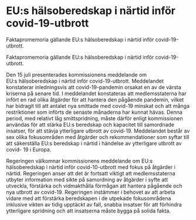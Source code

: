 # EU:s hälsoberedskap i närtid inför covid-19-utbrott

Faktapromemoria gällande EU:s hälsoberedskap i närtid inför
covid-19-utbrott.

Faktapromemoria gällande EU:s hälsoberedskap i närtid inför
covid-19-utbrott.

Den 15 juli presenterades kommissionens meddelande om EU:s hälsoberedskap i närtid inför covid-19-utbrott. Meddelandet konstaterar inledningsvis att covid-19-pandemin orsakat en av de värsta kriserna på senare tid. I meddelandet konstateras att medlemsstaterna har infört en rad olika åtgärder för att hantera den pågående pandemin, vilket har bidragit till att antalet nya smittade med covid-19 minskat och att många restriktioner som införts de senaste månaderna har kunnat hävas. Denna period, med relativt låg smittspridning, måste därför enligt kommissionen användas för att stärka EU:s beredskap och kapacitet till samordnade insatser, för att stävja ytterligare utbrott av covid-19. Meddelandet består av sex olika fokusområden med åtgärder och rekommendationer som syftar till att säkerställa EU:s beredskap i närtid i händelse av ytterligare utbrott av covid- 19 i Europa.

Regeringen välkomnar kommissionens meddelande om EU:s hälsoberedskap i närtid inför covid-10-utbrott med fokus på åtgärder i närtid. Regeringen anser att det är fortsatt viktigt att medlemsstaterna utbyter information med sikte på samordning av åtgärder i syfte att utveckla, förstärka och vidmakthålla förmågan att hantera pågående och nya utbrott av covid-19. Regeringen instämmer i behovet av att arbeta vidare med att förstärka beredskapen i de utpekade fokusområdena inklusive vikten av tidig upptäckt av fall, snabba insatser för att förhindra ytterligare spridning och att insatserna måste bygga på solida fakta.
